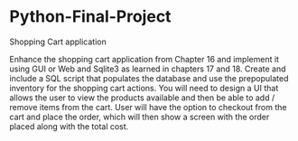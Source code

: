 # Python-Final-Project
Shopping Cart application

Enhance the shopping cart application from Chapter 16 and implement it using
GUI or Web and Sqlite3 as learned in chapters 17 and 18. Create and include
a SQL script that populates the database and use the prepopulated inventory for
the shopping cart actions. You will need to design a UI that allows the user to
view the products available and then be able to add / remove items from the
cart. User will have the option to checkout from the cart and place the order,
which will then show a screen with the order placed along with the total cost.
